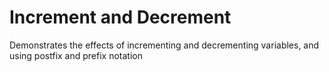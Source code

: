﻿# Increment and Decrement

Demonstrates the effects of incrementing and decrementing
variables, and using postfix and prefix notation
